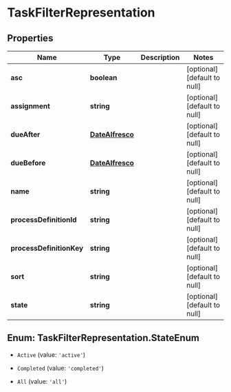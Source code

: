 # TaskFilterRepresentation

## Properties
Name | Type | Description | Notes
------------ | ------------- | ------------- | -------------
**asc** | **boolean** |  | [optional] [default to null]
**assignment** | **string** |  | [optional] [default to null]
**dueAfter** | [**DateAlfresco**](DateAlfresco.md) |  | [optional] [default to null]
**dueBefore** | [**DateAlfresco**](DateAlfresco.md) |  | [optional] [default to null]
**name** | **string** |  | [optional] [default to null]
**processDefinitionId** | **string** |  | [optional] [default to null]
**processDefinitionKey** | **string** |  | [optional] [default to null]
**sort** | **string** |  | [optional] [default to null]
**state** | **string** |  | [optional] [default to null]


<a name="TaskFilterRepresentation.StateEnum"></a>
## Enum: TaskFilterRepresentation.StateEnum


* `Active` (value: `'active'`)

* `Completed` (value: `'completed'`)

* `All` (value: `'all'`)




